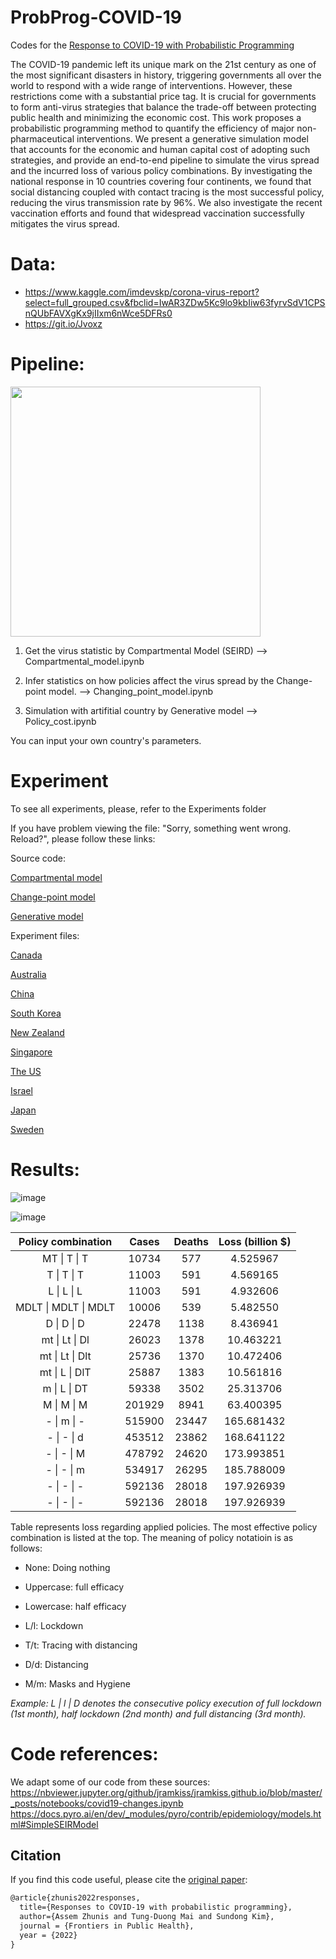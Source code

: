# ProbProg-COVID-19

Codes for the [Response to COVID-19 with Probabilistic Programming](https://www.frontiersin.org/articles/10.3389/fpubh.2022.953472/full)

The COVID-19 pandemic left its unique mark on the 21st century as one of the most significant disasters in history, triggering governments all over the world to respond with a wide range of interventions. However, these restrictions come with a substantial price tag. It is crucial for governments to form anti-virus strategies that balance the trade-off between protecting public health and minimizing the economic cost. This work proposes a probabilistic programming method to quantify the efficiency of major non-pharmaceutical interventions. We present a generative simulation model that accounts for the economic and human capital cost of adopting such strategies, and provide an end-to-end pipeline to simulate the virus spread and the incurred loss of various policy combinations. By investigating the national response in 10 countries covering four continents, we found that social distancing coupled with contact tracing is the most successful policy, reducing the virus transmission rate by 96\%. We also investigate the recent vaccination efforts and found that widespread vaccination successfully mitigates the virus spread.

# Data:
* https://www.kaggle.com/imdevskp/corona-virus-report?select=full_grouped.csv&fbclid=IwAR3ZDw5Kc9lo9kbIiw63fyrvSdV1CPSnQUbFAVXgKx9jIIxm6nWce5DFRs0 
* https://git.io/Jvoxz

# Pipeline:

<img src="https://user-images.githubusercontent.com/50063452/120110974-e9708a80-c1aa-11eb-9be5-9177e590d02f.png" width = "400" height = "400">

1. Get the virus statistic by Compartmental Model  (SEIRD) --> Compartmental_model.ipynb

2. Infer statistics on how policies affect the virus spread by the Change-point model. --> Changing_point_model.ipynb

3. Simulation with artifitial country by Generative model --> Policy_cost.ipynb

You can input your own country's parameters.

# Experiment
To see all experiments, please, refer to the Experiments folder

If you have problem viewing the file: "Sorry, something went wrong. Reload?", please follow these links:

Source code:

[Compartmental model](https://nbviewer.jupyter.org/github/assemzh/ProbProg-COVID-19/blob/master/Compartmental_model.ipynb)

[Change-point model](https://nbviewer.jupyter.org/github/assemzh/ProbProg-COVID-19/blob/master/Change_point_model.ipynb)

[Generative model](https://nbviewer.jupyter.org/github/assemzh/ProbProg-COVID-19/blob/master/Policy_cost.ipynb)

Experiment files:

[Canada](https://nbviewer.jupyter.org/github/assemzh/ProbProg-COVID-19/blob/master/Experiments/Can_changing_point.ipynb) 

[Australia](https://nbviewer.jupyter.org/github/assemzh/ProbProg-COVID-19/blob/master/Experiments/Aus_changing_point.ipynb)  

[China](https://nbviewer.jupyter.org/github/assemzh/ProbProg-COVID-19/blob/master/Experiments/China_changing_point.ipynb)  

[South Korea](https://nbviewer.jupyter.org/github/assemzh/ProbProg-COVID-19/blob/master/Experiments/Kr_changing_point.ipynb)    

[New Zealand](https://nbviewer.jupyter.org/github/assemzh/ProbProg-COVID-19/blob/master/Experiments/NZ_changing_point.ipynb)   

[Singapore](https://nbviewer.jupyter.org/github/assemzh/ProbProg-COVID-19/blob/master/Experiments/Sing_changing_point.ipynb)   

[The US](https://nbviewer.jupyter.org/github/assemzh/ProbProg-COVID-19/blob/master/Experiments/US_changing_point.ipynb)    

[Israel](https://nbviewer.jupyter.org/github/assemzh/ProbProg-COVID-19/blob/master/Experiments/Israel_changing_point.ipynb)   

[Japan](https://nbviewer.jupyter.org/github/assemzh/ProbProg-COVID-19/blob/master/Experiments/Japan_virus_model.ipynb)   

[Sweden](https://nbviewer.jupyter.org/github/assemzh/ProbProg-COVID-19/blob/master/Experiments/Sweden_virus_model.ipynb)    

# Results:

![image](https://user-images.githubusercontent.com/50063452/120111026-2b013580-c1ab-11eb-87f0-bd749d922ec4.png)

![image](https://user-images.githubusercontent.com/50063452/120111036-381e2480-c1ab-11eb-9d74-68994bdee294.png)



| Policy combination   | Cases  | Deaths | Loss \(billion $\) |
|:--------------------:|:------:|:------:|:----------------------:|
| MT \| T \| T         | 10734  | 577    | 4\.525967         |
| T \| T \| T          | 11003  | 591    | 4\.569165         |
| L \| L \| L          | 11003  | 591    | 4\.932606         |
| MDLT \| MDLT \| MDLT | 10006  | 539    | 5\.482550         |
| D \| D \| D          | 22478  | 1138   | 8\.436941         |
| mt \| Lt \| Dl       | 26023  | 1378   | 10\.463221        |
| mt \| Lt \| Dlt      | 25736  | 1370   | 10\.472406        |
| mt \| L \| DlT       | 25887  | 1383   | 10\.561816        |
| m \| L \| DT         | 59338  | 3502   | 25\.313706        |
| M \| M \| M          | 201929 | 8941   | 63\.400395        |
| \- \| m \| \-        | 515900 | 23447  | 165\.681432       |
| \- \| \- \| d        | 453512 | 23862  | 168\.641122       |
| \- \| \- \| M        | 478792 | 24620  | 173\.993851       |
| \- \| \- \| m        | 534917 | 26295  | 185\.788009       |
| \- \| \- \| \-       | 592136 | 28018  | 197\.926939       |
| \- \| \- \| \-       | 592136 | 28018  | 197\.926939       |



Table represents loss regarding applied policies. The most effective policy combination is listed at the top. The meaning of policy notatioin is as follows:

*   None: Doing nothing
*   Uppercase: full efficacy
*   Lowercase: half efficacy


*   L/l: Lockdown
*   T/t: Tracing with distancing
*   D/d: Distancing
*   M/m: Masks and Hygiene

*Example: L | l | D denotes the consecutive policy execution of full lockdown (1st month), half lockdown (2nd month) and full distancing (3rd month).*

# Code references: 
We adapt some of our code from these sources:
https://nbviewer.jupyter.org/github/jramkiss/jramkiss.github.io/blob/master/_posts/notebooks/covid19-changes.ipynb
https://docs.pyro.ai/en/dev/_modules/pyro/contrib/epidemiology/models.html#SimpleSEIRModel

## Citation
If you find this code useful, please cite the [original paper](https://www.frontiersin.org/articles/10.3389/fpubh.2022.953472/full):
```LaTeX
@article{zhunis2022responses,
  title={Responses to COVID-19 with probabilistic programming},
  author={Assem Zhunis and Tung-Duong Mai and Sundong Kim},
  journal = {Frontiers in Public Health},
  year = {2022}
}
```
